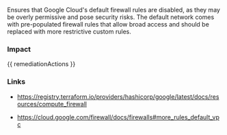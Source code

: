 
Ensures that Google Cloud's default firewall rules are disabled, as they may be overly permissive and pose security risks.
The default network comes with pre-populated firewall rules that allow broad access and should be replaced with more restrictive custom rules.


### Impact
<!-- Add Impact here -->

<!-- DO NOT CHANGE -->
{{ remediationActions }}

### Links
- https://registry.terraform.io/providers/hashicorp/google/latest/docs/resources/compute_firewall

- https://cloud.google.com/firewall/docs/firewalls#more_rules_default_vpc


